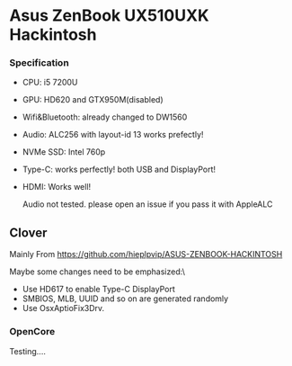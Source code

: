 # Asus ZenBook UX510UXK Hackintosh


### Specification

- CPU: i5 7200U

- GPU: HD620 and GTX950M(disabled)

- Wifi&Bluetooth: already changed to DW1560

- Audio: ALC256 with layout-id 13 works prefectly!

- NVMe SSD: Intel 760p

- Type-C: works perfectly! both USB and DisplayPort!

- HDMI: Works well!

  Audio not tested. please open an issue if you pass it with AppleALC



## Clover

Mainly From https://github.com/hieplpvip/ASUS-ZENBOOK-HACKINTOSH

Maybe some changes need to be emphasized:\

- Use HD617 to enable Type-C DisplayPort
- SMBIOS, MLB, UUID and so on are generated randomly
- Use OsxAptioFix3Drv.



### OpenCore

Testing....

